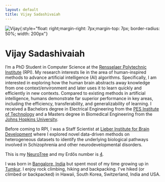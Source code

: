```yaml
---
layout: default
title: Vijay Sadashivaiah
---
```


![Vijay]({{site.url}}/assets/images/avatar.jpeg){:style="float: right;margin-right: 7px;margin-top: 7px; border-radius: 50%; width: 200px"}

# Vijay Sadashivaiah

I&rsquo;m a PhD Student in Computer Science at the [Rensselaer Polytechnic Institute](https://www.rpi.edu/) (RPI). My research interests lie in the area of human-inspired methods to advance artificial intelligence (AI) algorithms. Specifically, I am interested in exploring how the human brain abstracts away knowledge from one context/environment and later uses it to learn quickly and efficiently in new contexts. Compared to existing methods in artificial intelligence, humans demonstrate far superior performance in key areas, including the efficiency, transferability, and generalizability of learning. I received a Bachelors degree in Electrical Engineering from the [PES Institute of Technology](https://pes.edu) and a Masters degree in Biomedical Engineering from the [Johns Hopkins University](https://jhu.edu).

Before coming to RPI,  I was a Staff Scientist at [Lieber Institute for Brain Development](https://www.libd.org) where I explored novel data-driven methods on heterogeneous datasets to identify the underlying biological pathways involved in Schizophrenia and other neurodevelopmental disorders.

This is my [NeuroTree](https://neurotree.org/neurotree/tree.php?pid=184853) and my Erdős number is [4](https://www.csauthors.net/distance/vijay-sadashivaiah/paul-erdos).

I was born in [Bangalore, India](https://en.wikipedia.org/wiki/Bangalore) but spent most of my time growing up in [Tumkur](https://en.wikipedia.org/wiki/Tumkur). I enjoy rock climbing, hiking and backpacking. I've hiked (or climbed or backpacked) in Hawaii, South Korea, Switzerland, India and USA.

